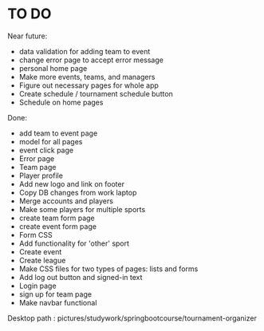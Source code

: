 TO DO
============

Near future:

- data validation for adding team to event
- change error page to accept error message
- personal home page
- Make more events, teams, and managers
- Figure out necessary pages for whole app
- Create schedule / tournament schedule button
- Schedule on home pages



Done:

- add team to event page
- model for all pages
- event click page
- Error page
- Team page
- Player profile
- Add new logo and link on footer
- Copy DB changes from work laptop
- Merge accounts and players
- Make some players for multiple sports
- create team form page
- create event form page
- Form CSS
- Add functionality for 'other' sport
- Create event
- Create league
- Make CSS files for two types of pages: lists and forms
- Add log out button and signed-in text
- Login page
- sign up for team page
- Make navbar functional

Desktop path : pictures/studywork/springbootcourse/tournament-organizer